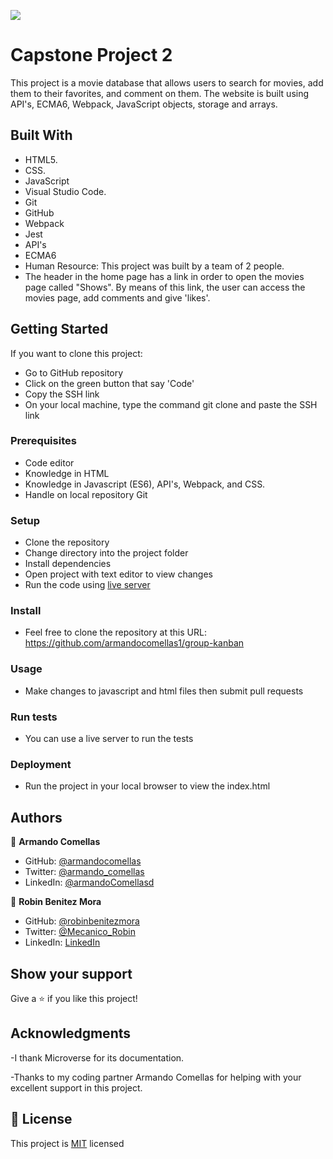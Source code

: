 ![](https://img.shields.io/badge/Microverse-blueviolet)
# Capstone Project 2

This project is a movie database that allows users to search for movies, add them to their favorites, and comment on them. The website is built using API's, ECMA6, Webpack, JavaScript objects, storage and arrays.

## Built With

- HTML5.
- CSS.
- JavaScript
- Visual Studio Code.
- Git
- GitHub
- Webpack
- Jest
- API's
- ECMA6
- Human Resource: This project was built by a team of 2 people.
- The header in the home page has a link in order to open the movies page called "Shows". By means of this link, the user can access the movies page, add comments and give 'likes'.

## Getting Started

If you want to clone this project:
- Go to GitHub repository
- Click on the green button that say 'Code'
- Copy the SSH link
- On your local machine, type the command git clone and paste the SSH link


### Prerequisites
- Code editor
- Knowledge in HTML
- Knowledge in Javascript (ES6), API's, Webpack, and CSS.
- Handle on local repository Git

### Setup
- Clone the repository
- Change directory into the project folder
- Install dependencies
- Open project with text editor to view changes
- Run the code using [live server](https://www.google.com/search?client=safari&rls=en&q=live+server&ie=UTF-8&oe=UTF-8)

### Install
- Feel free to clone the repository at this URL: https://github.com/armandocomellas1/group-kanban

### Usage
- Make changes to javascript and html files then submit pull requests

### Run tests
- You can use a live server to run the tests

### Deployment
- Run the project in your local browser to view the index.html


## Authors

👤 **Armando Comellas**

- GitHub: [@armandocomellas](https://github.com/armandocomellas1)
- Twitter: [@armando_comellas](https://twitter.com/armando_comellas)
- LinkedIn: [@armandoComellasd](https://www.linkedin.com/in/armando-comellas-mayo-a8a8b8b6/)

👤 **Robin Benitez Mora**

- GitHub: [@robinbenitezmora](https://github.com/robinbenitezmora)
- Twitter: [@Mecanico_Robin](https://twitter.com/mecanico_robin)
- LinkedIn: [LinkedIn](https://www.linkedin.com/in/robin-benitez-mora-manizales)


## Show your support

Give a ⭐️ if you like this project!

## Acknowledgments

-I thank Microverse for its documentation.

-Thanks to my coding partner Armando Comellas for helping with your excellent support in this project.

## 📝 License

This project is [MIT](./MIT.md) licensed